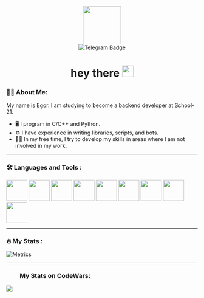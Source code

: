 <div id="header" align="center">
  <img src="https://media.giphy.com/media/M9gbBd9nbDrOTu1Mqx/giphy.gif" width="100"/>
</div>

<div id="badges" align="center">
  <a href="https://t.me/senior_stepik">
    <img src="https://img.shields.io/badge/Telegram-blue?style=for-the-badge&logo=telegram&logoColor=white" alt="Telegram Badge"/>
  </a>
    <h1>
      hey there
      <img src="https://media.giphy.com/media/hvRJCLFzcasrR4ia7z/giphy.gif" width="30px"/>
    </h1>
</div>

### 👨‍💻 About Me:

My name is Egor. I am studying to become a backend developer at School-21.

- 🖥 I program in C/C++ and Python.
- ⚙️ I have experience in writing libraries, scripts, and bots.
- 👨‍🎓 In my free time, I try to develop my skills in areas where I am not involved in my work.

---

### 🛠 Languages and Tools :

<div>
    <img src='https://cdn.jsdelivr.net/gh/devicons/devicon/icons/c/c-original.svg' width="55">
    <img src='https://cdn.jsdelivr.net/gh/devicons/devicon/icons/cplusplus/cplusplus-original.svg' width="55">
    <img src='https://cdn.jsdelivr.net/gh/devicons/devicon/icons/python/python-original.svg' width="55">
    <img src='https://cdn.jsdelivr.net/gh/devicons/devicon/icons/go/go-original-wordmark.svg' width="55">
    <img src='https://cdn.jsdelivr.net/gh/devicons/devicon/icons/docker/docker-original-wordmark.svg' width="55">
    <img src='https://cdn.jsdelivr.net/gh/devicons/devicon/icons/bash/bash-original.svg' width="55"> 
    <img src='https://cdn.jsdelivr.net/gh/devicons/devicon/icons/git/git-original-wordmark.svg' width="55">
    <img src='https://cdn.jsdelivr.net/gh/devicons/devicon/icons/ubuntu/ubuntu-plain-wordmark.svg' width="55"> 
    <img src='https://cdn.jsdelivr.net/gh/devicons/devicon/icons/postgresql/postgresql-original-wordmark.svg' width="55">
</div>

---

### 🔥 My Stats :
![Metrics](https://metrics.lecoq.io/mavissig?template=classic&base.indepth=true&base.hireable=true&languages=1&lines=1&people=1&base=header%2C%20activity%2C%20community%2C%20repositories%2C%20metadata&base.indepth=true&base.hireable=true&base.skip=false&languages=false&languages.limit=8&languages.threshold=0&languages.other=false&languages.colors=github&languages.sections=most-used&languages.indepth=false&languages.analysis.timeout=15&languages.analysis.timeout.repositories=7.5&languages.categories=markup%2C%20programming&languages.recent.categories=markup%2C%20programming&languages.recent.load=300&languages.recent.days=1000&lines=false&lines.sections=base&lines.repositories.limit=4&lines.history.limit=1&people=false&people.limit=24&people.identicons=false&people.identicons.hide=false&people.size=28&people.types=followers%2C%20following&people.shuffle=false&config.timezone=Asia%2FNovosibirsk)

---

### <img height="16" width="35" src="https://cdn.simpleicons.org/codewars" />My Stats on CodeWars:

<div id="badges">
    <img src="https://github.r2v.ch/codewars?user=HOCOKBCMETAHE&stroke=COLOR"/>
</div>
